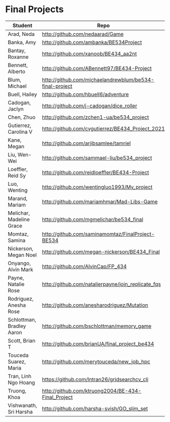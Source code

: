 # Final Projects

| Student | Repo |
| ------- | ---- |
| Arad, Neda | http://github.com/nedaarad/Game |
| Banka, Amy | http://github.com/ambanka/BE534Project  |
| Bantay, Roxanne | http://github.com/xanoob/BE434_aa2nt |
| Bennett, Alberto | http://github.com/ABennett97/BE434-Project |
| Blum, Michael | http://github.com/michaelandrewblum/be534-final-project |
| Buell, Hailey | http://github.com/hbuell6/adventure |
| Cadogan, Jaclyn | http://github.com/j-cadogan/dice_roller |
| Chen, Zhuo | http://github.com/zchen1-ua/be534_project |
| Gutierrez, Carolina V | http://github.com/cvgutierrez/BE434_Project_2021 |
| Kane, Megan | http://github.com/arjibsamlee/tamriel |
| Liu, Wen-Wei | http://github.com/sammael-liu/be534_project |
| Loeffler, Reid Sy | http://github.com/reidloeffler/BE434-Project |
| Luo, Wenting | http://github.com/wentingluo1993/My_project |
| Marand, Mariam | http://github.com/mariamhmar/Mad-Libs-Game  |
| Melichar, Madeline Grace | http://github.com/mgmelichar/be534_final |
| Momtaz, Samina | http://github.com/saminamomtaz/FinalProject-BE534 |
| Nickerson, Megan Noel | http://github.com/megan-nickerson/BE434_Final |
| Onyango, Alvin Mark | http://github.com/AlvinCap/FP_434 |
| Payne, Natalie Rose | http://github.com/natalierpayne/join_replicate_fqs |
| Rodriguez, Anesha Rose | http://github.com/anesharodriguez/Mutation |
| Schlottman, Bradley Aaron | http://github.com/bschlottman/memory_game |
| Scott, Brian T | http://github.com/brianUA/final_project_be434 |
| Touceda Suarez, Maria | http://github.com/merytouceda/new_job_hpc |
| Tran, Linh Ngo Hoang | https://github.com/lntran26/gridsearchcv_cli |
| Truong, Khoa | http://github.com/ktruong2004/BE-434-Final_Project |
| Vishwanath, Sri Harsha | http://github.com/harsha-svish/GO_slim_set |
